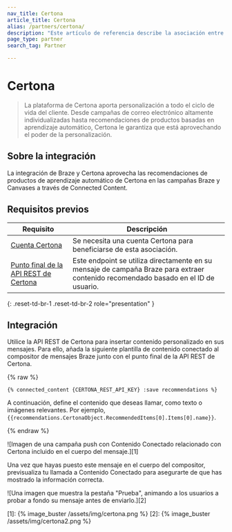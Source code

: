 ```yaml
---
nav_title: Certona
article_title: Certona
alias: /partners/certona/
description: "Este artículo de referencia describe la asociación entre Braze y Certona, una solución de personalización omnicanal en tiempo real que ofrece personalización en todo el ciclo de vida del cliente. "
page_type: partner
search_tag: Partner

---
```


# Certona

> La plataforma de Certona aporta personalización a todo el ciclo de vida del cliente. Desde campañas de correo electrónico altamente individualizadas hasta recomendaciones de productos basadas en aprendizaje automático, Certona le garantiza que está aprovechando el poder de la personalización.



## Sobre la integración

La integración de Braze y Certona aprovecha las recomendaciones de productos de aprendizaje automático de Certona en las campañas Braze y Canvases a través de Connected Content.

## Requisitos previos

| Requisito| Descripción|
| ---| ---|
| [Cuenta Certona](https://manage.certona.com/) | Se necesita una cuenta Certona para beneficiarse de esta asociación. |
| [Punto final de la API REST de Certona](https://manage.certona.com/) | Este endpoint se utiliza directamente en su mensaje de campaña Braze para extraer contenido recomendado basado en el ID de usuario. |
{: .reset-td-br-1 .reset-td-br-2 role="presentation" }

## Integración

Utilice la API REST de Certona para insertar contenido personalizado en sus mensajes. Para ello, añada la siguiente plantilla de contenido conectado al compositor de mensajes Braze junto con el punto final de la API REST de Certona.

{% raw %}
```liquid
{% connected_content {CERTONA_REST_API_KEY} :save recommendations %}
```

A continuación, define el contenido que deseas llamar, como texto o imágenes relevantes. Por ejemplo, `{{recommendations.CertonaObject.RecommendedItems[0].Items[0].name}}`.

{% endraw %}

![Imagen de una campaña push con Contenido Conectado relacionado con Certona incluido en el cuerpo del mensaje.][1]

Una vez que hayas puesto este mensaje en el cuerpo del compositor, previsualiza tu llamada a Contenido Conectado para asegurarte de que has mostrado la información correcta.

![Una imagen que muestra la pestaña "Prueba", animando a los usuarios a probar a fondo su mensaje antes de enviarlo.][2]


[1]: {% image_buster /assets/img/certona.png %}
[2]: {% image_buster /assets/img/certona2.png %}